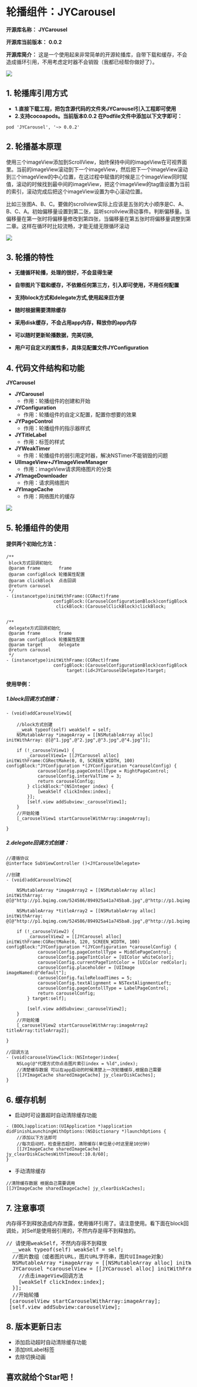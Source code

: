 # **轮播组件：JYCarousel**

**开源库名称：** **JYCarousel**

**开源库当前版本：** **0.0.2**

**开源库简介：** 这是一个使用起来非常简单的开源轮播库，自带下载和缓存，不会造成循环引用，不用考虑定时器不会销毁（我都已经帮你做好了）。


![](https://github.com/Delyer/JYCarousel/raw/master/JYCarouselImage/JYCarouselIcon.png)

## **1. 轮播库引用方式**

- **1.直接下载工程，把包含源代码的文件夹JYCarousel引入工程即可使用**
- **2.支持cocoapods。当前版本0.0.2 在Podfile文件中添加以下文字即可：**
```
pod 'JYCarousel', '~> 0.0.2'
```

## **2. 轮播基本原理**

使用三个imageView添加到ScrollView，始终保持中间的imageView在可视界面里。当前的imageView滚动到下一个imageView，然后把下一个imageView滚动到三个imageView的中心位置，在这过程中赋值的时候是三个imageView同时赋值，滚动的时候找到最中间的imageView，把这个imageView的tag值设置为当前的索引，滚动完成后把这个imageView设置为中心滚动位置。

比如三张图A、B、C。要做的scrollview实际上应该是五张的大小顺序是C、A、B、C、A。初始偏移量设置到第二张，监听scrollview滑动事件。判断偏移量。当偏移量在第一张时将偏移量修改到第四张，当偏移量在第五张时将偏移量调整到第二章。这样在循环时比较流畅，才能无缝无限循环滚动


![](https://github.com/Delyer/JYCarousel/raw/master/JYCarouselImage/JYCarouselDemo.gif)


## **3. 轮播的特性**
- **无缝循环轮播，处理的很好，不会显得生硬**

- **自带图片下载和缓存，不依赖任何第三方，引入即可使用，不用任何配置**

- **支持block方式和delegate方式,使用起来巨方便**

- **随时根据需要清除缓存**

- **采用disk缓存，不会占用app内存，释放你的app内存**

- **可以随时更新轮播数据，完美切换,**

- **用户可自定义的属性多，具体见配置文件JYConfiguration**


## **4. 代码文件结构和功能**

**JYCarousel**

- **JYCarousel**
	- 作用：轮播组件的创建和开始
- **JYConfiguration** 
	- 作用：轮播组件的自定义配置，配置你想要的效果
- **JYPageControl** 
	- 作用：轮播组件的指示器样式
- **JYTitleLabel** 
	- 作用：标签的样式
- **JYWeakTimer**
	- 作用：轮播组件的弱引用定时器，解决NSTimer不能销毁的问题
- **UIImageView+JYImageViewManager** 
	- 作用：imageView请求网络图片的分类
- **JYImageDownloader**
	-  作用：请求网络图片
- **JYImageCache**
	- 作用：网络图片的缓存

![](https://github.com/Delyer/JYCarousel/raw/master/JYCarouselImage/JYCarouselStruct.png)

## **5. 轮播组件的使用**

#### **提供两个初始化方法：**

```
/**
 block方式回调初始化
 @param frame       frame
 @param configBlock 轮播属性配置
 @param clickBlock  点击回调
 @return carousel
 */
- (instancetype)initWithFrame:(CGRect)frame
                  configBlock:(CarouselConfigurationBlock)configBlock
                   clickBlock:(CarouselClickBlock)clickBlock;


/**
 delegate方式回调初始化
 @param frame       frame
 @param configBlock 轮播属性配置
 @param target      delegate
 @return carousel
 */
- (instancetype)initWithFrame:(CGRect)frame
                  configBlock:(CarouselConfigurationBlock)configBlock
                       target:(id<JYCarouselDelegate>)target;
```



#### **使用举例：**

##### **1.block回调方式创建：**

```
- (void)addCarouselView1{
    
    //block方式创建
    __weak typeof(self) weakSelf = self;
    NSMutableArray *imageArray = [[NSMutableArray alloc] initWithArray: @[@"1.jpg",@"2.jpg",@"3.jpg",@"4.jpg"]];
    
    if (!_carouselView1) {
        _carouselView1= [[JYCarousel alloc] initWithFrame:CGRectMake(0, 0, SCREEN_WIDTH, 100) configBlock:^JYConfiguration *(JYConfiguration *carouselConfig) {
            carouselConfig.pageContollType = RightPageControl;
            carouselConfig.interValTime = 3;
            return carouselConfig;
        } clickBlock:^(NSInteger index) {
            [weakSelf clickIndex:index];
        }];
        [self.view addSubview:_carouselView1];
    }
    //开始轮播
    [_carouselView1 startCarouselWithArray:imageArray];
    
}

```

##### **2.delegate回调方式创建：**

```
//遵循协议
@interface SubViewController ()<JYCarouselDelegate>

//创建
- (void)addCarouselView2{
    
    NSMutableArray *imageArray2 = [[NSMutableArray alloc] initWithArray: @[@"http://p1.bqimg.com/524586/894925a41a745ba8.jpg",@"http://p1.bqimg.com/524586/edd59898ac21642f.jpg",@"http://p1.bqimg.com/524586/d277aa654cd60c3d.jpg",@"http://p1.bqimg.com/524586/a49b8d3e1b953f25.jpg",@"http://p1.bqimg.com/524586/972bff3b7a5fb7e1.jpg"]];
    
    NSMutableArray *titleArray2 = [[NSMutableArray alloc] initWithArray: @[@"http://p1.bqimg.com/524586/894925a41a745ba8.jpg",@"http://p1.bqimg.com/524586/edd59898ac21642f.jpg",@"http://p1.bqimg.com/524586/d277aa654cd60c3d.jpg",@"http://p1.bqimg.com/524586/a49b8d3e1b953f25.jpg",@"http://p1.bqimg.com/524586/972bff3b7a5fb7e1.jpg"]];
    
    if (!_carouselView2) {
        _carouselView2 = [[JYCarousel alloc] initWithFrame:CGRectMake(0, 120, SCREEN_WIDTH, 100) configBlock:^JYConfiguration *(JYConfiguration *carouselConfig) {
            carouselConfig.pageContollType = MiddlePageControl;
            carouselConfig.pageTintColor = [UIColor whiteColor];
            carouselConfig.currentPageTintColor = [UIColor redColor];
            carouselConfig.placeholder = [UIImage imageNamed:@"default"];
            carouselConfig.faileReloadTimes = 5;
            carouselConfig.textAlignment = NSTextAlignmentLeft;
            carouselConfig.pageContollType = LabelPageControl;
            return carouselConfig;
        } target:self];
        
        [self.view addSubview:_carouselView2];
    }
    //开始轮播
    [_carouselView2 startCarouselWithArray:imageArray2 titleArray:titleArray2];
    
}

//回调方法
- (void)carouselViewClick:(NSInteger)index{
    NSLog(@"代理方式你点击图片索引index = %ld",index);
    //清楚缓存数据 可以在app启动的时候清楚上一次轮播缓存,根据自己需要
    [[JYImageCache sharedImageCache] jy_clearDiskCaches];
}

```

## **6. 缓存机制**
- 启动时可设置超时自动清除缓存功能

```
- (BOOL)application:(UIApplication *)application didFinishLaunchingWithOptions:(NSDictionary *)launchOptions {
	//添加以下方法即可
    //每次启动时，检查是否超时，清除缓存(单位是小时这里是10分钟)
    [[JYImageCache sharedImageCache] jy_clearDiskCachesWithTimeout:10.0/60];
}
```

- 手动清除缓存

```
//清除缓存数据 根据自己需要调用
[[JYImageCache sharedImageCache] jy_clearDiskCaches];
```


## **7. 注意事项**

内存得不到释放造成内存泄露，使用循环引用了。请注意使用。看下面在block回调处，对Self是使用弱引用的，不然内存是得不到释放的。
<pre>
// 请使用weakSelf，不然内存得不到释放
  __weak typeof(self) weakSelf = self;
  //图片数组（或者图片URL，图片URL字符串，图片UIImage对象）
  NSMutableArray *imageArray = [[NSMutableArray alloc] initWithArray: @[@1.jpg,@2.jpg,@3.jpg,@4.jpg]];
  JYCarousel *carouselView = [[JYCarousel alloc] initWithFrame:CGRectMake(0, 64, ViewWidth(self.view), 100) configBlock:nil clickBlock:NSInteger index {
    //点击imageView回调方法
    [weakSelf clickIndex:index];
  }];
  //开始轮播
 [carouselView startCarouselWithArray:imageArray];
 [self.view addSubview:carouselView];
</pre>


## **8. 版本更新日志**

- 添加启动超时自动清除缓存功能
- 添加titlLabel标签
- 去除切换动画

## **喜欢就给个Star吧！**
